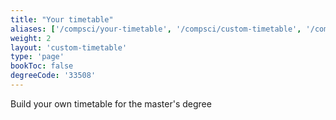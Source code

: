 ```yaml
---
title: "Your timetable"
aliases: ['/compsci/your-timetable', '/compsci/custom-timetable', '/compsci/courses/your-timetable', '/compsci/courses/custom-timetable', '/29932/courses/timetables/timetable']
weight: 2
layout: 'custom-timetable'
type: 'page'
bookToc: false
degreeCode: '33508'
---
```


Build your own timetable for the master's degree
